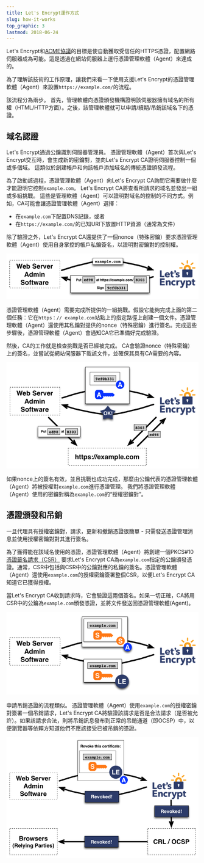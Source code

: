 ```yaml
---
title: Let's Encrypt運作方式
slug: how-it-works
top_graphic: 3
lastmod: 2018-06-24
---
```


Let's Encrypt和[ACME協議](https://ietf-wg-acme.github.io/acme/)的目標是使自動獲取受信任的HTTPS憑證，配置網路伺服器成為可能。這是透過在網站伺服器上運行憑證管理軟體（Agent）來達成的。

為了理解該技術的工作原理，讓我們來看一下使用支援Let's Encrypt的憑證管理軟體（Agent）來設置`https://example.com/`的流程。

該流程分為兩步。 首先，管理軟體向憑證頒發機構證明該伺服器擁有域名的所有權（HTML/HTTP方面）。之後，該管理軟體就可以申請/續期/吊銷該域名下的憑證。

## 域名認證

Let's Encrypt通過公鑰識別伺服器管理員。 憑證管理軟體（Agent）首次與Let's Encrypt交互時，會生成新的密鑰對，並向Let's Encrypt CA證明伺服器控制一個或多個域。 這類似於創建帳戶和向該帳戶添加域名的傳統憑證頒發流程。

為了啟動該過程，憑證管理軟體（Agent）向Let's Encrypt CA詢問它需要做什麼才能證明它控制`example.com`。 Let's Encrypt CA將查看所請求的域名並發出一組或多組挑戰。 這些是管理軟體（Agent）可以證明對域名的控制的不同方式。例如，CA可能會讓憑證管理軟體（Agent）選擇： 
* 在`example.com`下配置DNS記錄，或者
* 在`https://example.com/`的已知URI下放置HTTP資源（通常為文件）

除了驗證之外，Let's Encrypt CA還提供了一個nonce（特殊密鑰）要求憑證管理軟體（Agent）使用自身掌控的帳戶私鑰簽名，以證明對密鑰對的控制權。

<div class="howitworks-figure">
<img alt="請求挑戰以驗證example.com所有權"
     src="/images/howitworks_challenge.png"/>
</div>

憑證管理軟體（Agent）需要完成所提供的一組挑戰。假設它能夠完成上面的第二個任務：它在`https：// example.com`站點上的指定路徑上創建一個文件。憑證管理軟體（Agent）還使用其私鑰對提供的nonce（特殊密鑰）進行簽名。完成這些步驟後，憑證管理軟體（Agent）會通知CA它已準備好完成驗證。

然後，CA的工作就是檢查挑戰是否已經被完成。 CA會驗證nonce（特殊密鑰）上的簽名，並嘗試從網站伺服器下載該文件，並確保其具有CA需要的內容。

<div class="howitworks-figure">
<img alt="請求代表example.com完成授權"
     src="/images/howitworks_authorization.png"/>
</div>

如果nonce上的簽名有效，並且挑戰也成功完成，那麼由公鑰代表的憑證管理軟體（Agent）將被授權對`example.com`進行憑證管理。 我們將憑證管理軟體（Agent）使用的密鑰對稱為`example.com`的“授權密鑰對”。


## 憑證頒發和吊銷

一旦代理具有授權密鑰對，請求，更新和撤銷憑證很簡單 - 只需發送憑證管理消息並使用授權密鑰對對其進行簽名。

為了獲得能在該域名使用的憑證，憑證管理軟體（Agent）將創建一個PKCS#10[憑證籤名請求（CSR）](https://tools.ietf.org/html/rfc2986) 要求Let's Encrypt CA為`example.com`指定的公鑰頒發憑證。通常，CSR中包括與CSR中的公鑰對應的私鑰的簽名。憑證管理軟體（Agent）還使用`example.com`的授權密鑰簽署整個CSR，以便Let's Encrypt CA知道它已獲得授權。

當Let's Encrypt CA收到請求時，它會驗證這兩個簽名。如果一切正確，CA將用CSR中的公鑰為`example.com`頒發憑證，並將文件發送回憑證管理軟體(Agent)。

<div class="howitworks-figure">
<img alt="為example.com申請憑證"
     src="/images/howitworks_certificate.png"/>
</div>

申請吊銷憑證的流程類似。 憑證管理軟體（Agent）使用`example.com`的授權密鑰對簽署一個吊銷請求，Let's Encrypt CA將驗證該請求是否是合法請求（是否被允許）。如果該請求合法，則將吊銷訊息發布到正常的吊銷通道（即OCSP）中，以便瀏覽器等依賴方知道他們不應該接受已被吊銷的憑證。

<div class="howitworks-figure">
<img alt="申請吊銷example.com的憑證流程"
     src="/images/howitworks_revocation.png"/>
</div>
